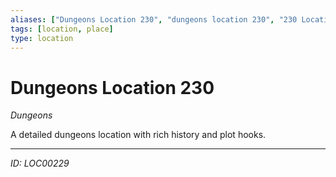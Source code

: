 ```yaml
---
aliases: ["Dungeons Location 230", "dungeons location 230", "230 Location Dungeons"]
tags: [location, place]
type: location
---
```


# Dungeons Location 230

*Dungeons*

A detailed dungeons location with rich history and plot hooks.

---
*ID: LOC00229*
